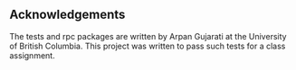 ## Acknowledgements
The tests and rpc packages are written by Arpan Gujarati at the University of British Columbia. This project was written to pass such tests for a class assignment.
